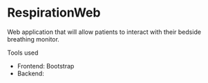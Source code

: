 # RespirationWeb

Web application that will allow patients to interact with their bedside breathing monitor.

Tools used
- Frontend: Bootstrap 
- Backend: 
